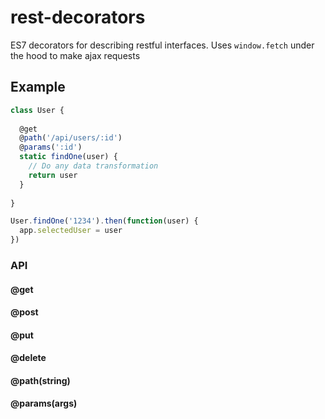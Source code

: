 # rest-decorators

ES7 decorators for describing restful interfaces. Uses `window.fetch` under the hood to make ajax requests

## Example

```js
class User {
  
  @get
  @path('/api/users/:id')
  @params(':id')
  static findOne(user) {
    // Do any data transformation
    return user
  }
  
}

User.findOne('1234').then(function(user) {
  app.selectedUser = user
})
```

### API

#### @get
#### @post
#### @put
#### @delete

#### @path(string)
#### @params(args)
